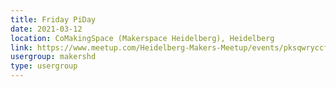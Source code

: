 ```yaml
---
title: Friday PiDay
date: 2021-03-12
location: CoMakingSpace (Makerspace Heidelberg), Heidelberg
link: https://www.meetup.com/Heidelberg-Makers-Meetup/events/pksqwryccfbqb/
usergroup: makershd
type: usergroup
---
```

